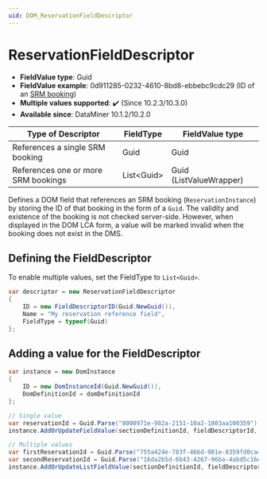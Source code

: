 ```yaml
---
uid: DOM_ReservationFieldDescriptor
---
```


# ReservationFieldDescriptor

- **FieldValue type**: Guid
- **FieldValue example**: 0d911285-0232-4610-8bd8-ebbebc9cdc29 (ID of an [SRM booking](xref:srm_instantiations#booking))
- **Multiple values supported**: :heavy_check_mark: (Since 10.2.3/10.3.0)
- **Available since**: DataMiner 10.1.2/10.2.0

| Type of Descriptor | FieldType | FieldValue type |
|--------------------|-----------|-----------------|
| References a single SRM booking | Guid | Guid |
| References one or more SRM bookings | List\<Guid\> | Guid (ListValueWrapper) |

Defines a DOM field that references an SRM booking (`ReservationInstance`) by storing the ID of that booking in the form of a `Guid`. The validity and existence of the booking is not checked server-side. However, when displayed in the DOM LCA form, a value will be marked invalid when the booking does not exist in the DMS.

## Defining the FieldDescriptor

To enable multiple values, set the FieldType to `List<Guid>`.

```csharp
var descriptor = new ReservationFieldDescriptor
{
    ID = new FieldDescriptorID(Guid.NewGuid()),
    Name = "My reservation reference field",
    FieldType = typeof(Guid)
};
```

## Adding a value for the FieldDescriptor

```csharp
var instance = new DomInstance
{
    ID = new DomInstanceId(Guid.NewGuid()),
    DomDefinitionId = domDefinitionId
};

// Single value
var reservationId = Guid.Parse("8000971e-982a-2151-10a2-1803aa100359");
instance.AddOrUpdateFieldValue(sectionDefinitionId, fieldDescriptorId, reservationId);

// Multiple values
var firstReservationId = Guid.Parse("755a424e-783f-466d-981e-8359fd0ca426");
var secondReservationId = Guid.Parse("16da2b5d-6b43-4267-96ba-4abd5c16ee2b");
instance.AddOrUpdateListFieldValue(sectionDefinitionId, fieldDescriptorId, new List<Guid> { firstReservationId, secondReservationId });
```
